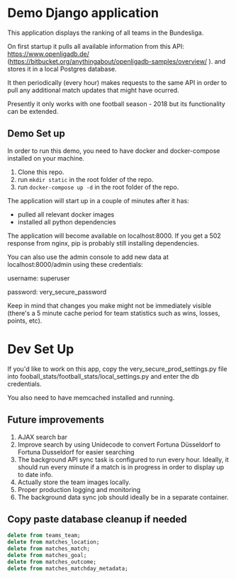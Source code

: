 # Demo Django application 
This application displays the ranking of all
teams in the Bundesliga.

On first startup it pulls all available information from this API: https://www.openligadb.de/ (https://bitbucket.org/anythingabout/openligadb-samples/overview/
). and stores it in a local Postgres database.

It then periodically (every hour) makes requests to the same API in order to pull any additional match updates that might have ocurred.

Presently it only works with one football season - 2018 but its functionality can be extended.

## Demo Set up
In order to run this demo, you need to have docker and docker-compose installed on your machine.

1. Clone this repo.
2. run `mkdir static` in the root folder of the repo.
3. run `docker-compose up -d` in the root folder of the repo.

The application will start up in a couple of 
minutes after it has:
  - pulled all relevant docker images
  - installed all python dependencies

The application will become available on localhost:8000. If you get a 502 response
from nginx, pip is probably still installing
dependencies.

You can also use the admin console to add new data at localhost:8000/admin using these credentials:

username: superuser

password: very_secure_password

Keep in mind that changes you make might not be immediately visible (there's a 5 minute cache period for team statistics such as wins, losses, points, etc).



# Dev Set Up
If you'd like to work on this app, copy the very_secure_prod_settings.py file into fooball_stats/football_stats/local_settings.py and enter the db credentials.

You also need to have memcached installed and running.

## Future improvements
1. AJAX search bar
2. Improve search by using Unidecode to convert Fortuna Düsseldorf to Fortuna Dusseldorf for easier searching
3. The background API sync task is configured to run every hour. Ideally, it should run every minute if
   a match is in progress in order to display up to date info.
4. Actually store the team images locally.
5. Proper production logging and monitoring
6. The background data sync job should ideally be in a separate container.

## Copy paste database cleanup if needed
```sql
delete from teams_team;
delete from matches_location;
delete from matches_match;
delete from matches_goal;
delete from matches_outcome;
delete from matches_matchday_metadata;
```
